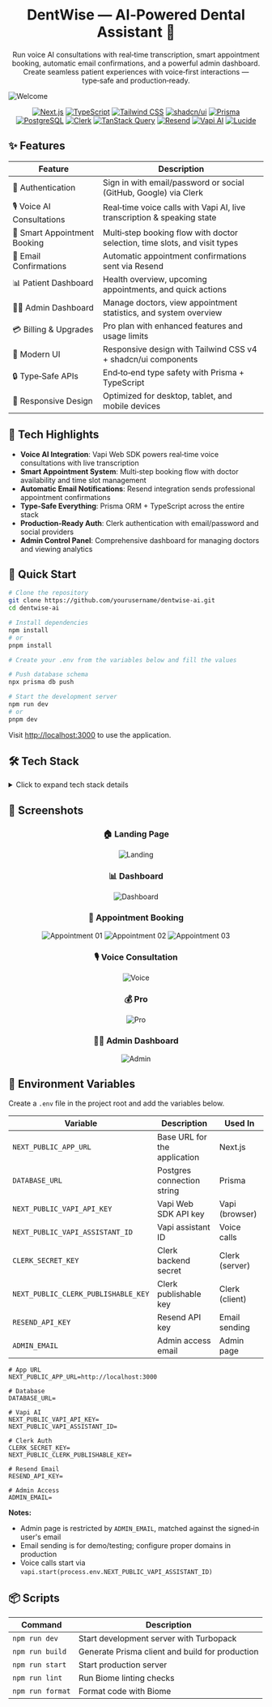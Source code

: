 <div align="center">
  <h1>DentWise — AI‑Powered Dental Assistant 🚀</h1>

  <p>Run voice AI consultations with real‑time transcription, smart appointment booking, automatic email confirmations, and a powerful admin dashboard. Create seamless patient experiences with voice‑first interactions — type‑safe and production‑ready.</p>
</div>

![Welcome](public/readme-images/welcome.png)

<div align="center">

[![Next.js](https://img.shields.io/badge/Next.js-black?style=for-the-badge&logo=next.js&logoColor=white)](https://nextjs.org/)
[![TypeScript](https://img.shields.io/badge/TypeScript-3178C6?style=for-the-badge&logo=typescript&logoColor=white)](https://www.typescriptlang.org/)
[![Tailwind CSS](https://img.shields.io/badge/Tailwind_CSS-06B6D4?style=for-the-badge&logo=tailwind-css&logoColor=white)](https://tailwindcss.com/)
[![shadcn/ui](https://img.shields.io/badge/shadcn%2Fui-000000?style=for-the-badge&logo=shadcnui&logoColor=white)](https://ui.shadcn.com/)
[![Prisma](https://img.shields.io/badge/Prisma-2D3748?style=for-the-badge&logo=prisma&logoColor=white)](https://www.prisma.io/)
[![PostgreSQL](https://img.shields.io/badge/PostgreSQL-316192?style=for-the-badge&logo=postgresql&logoColor=white)](https://www.postgresql.org/)
[![Clerk](https://img.shields.io/badge/Clerk-3A76F0?style=for-the-badge&logo=clerk&logoColor=white)](https://clerk.com/)
[![TanStack Query](https://img.shields.io/badge/TanStack_Query-FF4154?style=for-the-badge&logo=react-query&logoColor=white)](https://tanstack.com/query)
[![Resend](https://img.shields.io/badge/Resend-000000?style=for-the-badge&logo=mail&logoColor=white)](https://resend.com/)
[![Vapi AI](https://img.shields.io/badge/Vapi_AI-1C1C1C?style=for-the-badge&logo=voice&logoColor=white)](https://vapi.ai/)
[![Lucide](https://img.shields.io/badge/Lucide-000000?style=for-the-badge&logo=lucide&logoColor=white)](https://lucide.dev/)

</div>

## ✨ Features

<div align="center">

| Feature                      | Description                                                                |
| ---------------------------- | -------------------------------------------------------------------------- |
| 🔐 Authentication            | Sign in with email/password or social (GitHub, Google) via Clerk           |
| 🎙️ Voice AI Consultations    | Real‑time voice calls with Vapi AI, live transcription & speaking state    |
| 📅 Smart Appointment Booking | Multi‑step booking flow with doctor selection, time slots, and visit types |
| 📧 Email Confirmations       | Automatic appointment confirmations sent via Resend                        |
| 📊 Patient Dashboard         | Health overview, upcoming appointments, and quick actions                  |
| 👨‍⚕️ Admin Dashboard           | Manage doctors, view appointment statistics, and system overview           |
| 💳 Billing & Upgrades        | Pro plan with enhanced features and usage limits                           |
| 🎨 Modern UI                 | Responsive design with Tailwind CSS v4 + shadcn/ui components              |
| 🔒 Type‑Safe APIs            | End‑to‑end type safety with Prisma + TypeScript                            |
| 📱 Responsive Design         | Optimized for desktop, tablet, and mobile devices                          |

</div>

## 🌟 Tech Highlights

- **Voice AI Integration**: Vapi Web SDK powers real‑time voice consultations with live transcription
- **Smart Appointment System**: Multi‑step booking flow with doctor availability and time slot management
- **Automatic Email Notifications**: Resend integration sends professional appointment confirmations
- **Type‑Safe Everything**: Prisma ORM + TypeScript across the entire stack
- **Production‑Ready Auth**: Clerk authentication with email/password and social providers
- **Admin Control Panel**: Comprehensive dashboard for managing doctors and viewing analytics

## 🚀 Quick Start

```bash
# Clone the repository
git clone https://github.com/yourusername/dentwise-ai.git
cd dentwise-ai

# Install dependencies
npm install
# or
pnpm install

# Create your .env from the variables below and fill the values

# Push database schema
npx prisma db push

# Start the development server
npm run dev
# or
pnpm dev
```

Visit [http://localhost:3000](http://localhost:3000) to use the application.

## 🛠️ Tech Stack

<details>
  <summary>Click to expand tech stack details</summary>

### Core Frameworks & Libraries

- **[Next.js](https://nextjs.org/)** – App Router, server components, Turbopack
- **[React](https://react.dev/)** – UI library (v19)
- **[TypeScript](https://www.typescriptlang.org/)** – Types everywhere
- **[React Hook Form](https://react-hook-form.com/)** – Performant forms
- **[TanStack Query](https://tanstack.com/query/latest)** – Client data fetching/caching
- **[TanStack Table](https://tanstack.com/table/latest)** – Powerful tables

### Backend & Database

- **[Prisma ORM](https://www.prisma.io/)** – Type‑safe queries and migrations
- **[PostgreSQL](https://www.postgresql.org/)** – Primary database
- **[Neon](https://neon.tech/)** – Serverless Postgres (optional)

### AI & Voice

- **[Vapi AI](https://vapi.ai/)** – Real‑time voice AI consultations
- **[Vapi Web SDK](https://docs.vapi.ai/)** – Browser‑based voice calls with transcription

### Auth & Email

- **[Clerk](https://clerk.com/)** – Authentication with email/password and social login
- **[Resend](https://resend.com/)** – Transactional email service

### UI & Styling

- **[Tailwind CSS](https://tailwindcss.com/)** – Utility‑first CSS (v4)
- **[shadcn/ui](https://ui.shadcn.com/)** – Composable components (Radix UI)
- **[Lucide](https://lucide.dev/)** – Icon set
- **[next-themes](https://github.com/pacocoursey/next-themes)** – Dark mode support

### Development Tools

- **[Biome](https://biomejs.dev/)** – Linting and formatting
- **[Prisma Studio](https://www.prisma.io/studio)** – Database GUI

</details>

## 📸 Screenshots

<div align="center">

### 🏠 Landing Page

![Landing](public/readme-images/landing-page.png)

### 📊 Dashboard

![Dashboard](public/readme-images/dashboard.png)

### 📅 Appointment Booking

![Appointment 01](public/readme-images/appointment-page-01.png)
![Appointment 02](public/readme-images/appointment-page-02.png)
![Appointment 03](public/readme-images/appointment-page-03.png)

### 🎙️ Voice Consultation

![Voice](public/readme-images/voice-page.png)

### 💰 Pro

![Pro](public/readme-images/pro-page.png)

### 👨‍⚕️ Admin Dashboard

![Admin](public/readme-images/admin-page.png)

</div>

## 🔐 Environment Variables

Create a `.env` file in the project root and add the variables below.

| Variable                            | Description                  | Used In        |
| ----------------------------------- | ---------------------------- | -------------- |
| `NEXT_PUBLIC_APP_URL`               | Base URL for the application | Next.js        |
| `DATABASE_URL`                      | Postgres connection string   | Prisma         |
| `NEXT_PUBLIC_VAPI_API_KEY`          | Vapi Web SDK API key         | Vapi (browser) |
| `NEXT_PUBLIC_VAPI_ASSISTANT_ID`     | Vapi assistant ID            | Voice calls    |
| `CLERK_SECRET_KEY`                  | Clerk backend secret         | Clerk (server) |
| `NEXT_PUBLIC_CLERK_PUBLISHABLE_KEY` | Clerk publishable key        | Clerk (client) |
| `RESEND_API_KEY`                    | Resend API key               | Email sending  |
| `ADMIN_EMAIL`                       | Admin access email           | Admin page     |

```env
# App URL
NEXT_PUBLIC_APP_URL=http://localhost:3000

# Database
DATABASE_URL=

# Vapi AI
NEXT_PUBLIC_VAPI_API_KEY=
NEXT_PUBLIC_VAPI_ASSISTANT_ID=

# Clerk Auth
CLERK_SECRET_KEY=
NEXT_PUBLIC_CLERK_PUBLISHABLE_KEY=

# Resend Email
RESEND_API_KEY=

# Admin Access
ADMIN_EMAIL=
```

**Notes:**

- Admin page is restricted by `ADMIN_EMAIL`, matched against the signed‑in user's email
- Email sending is for demo/testing; configure proper domains in production
- Voice calls start via `vapi.start(process.env.NEXT_PUBLIC_VAPI_ASSISTANT_ID)`

## 📦 Scripts

| Command          | Description                                     |
| ---------------- | ----------------------------------------------- |
| `npm run dev`    | Start development server with Turbopack         |
| `npm run build`  | Generate Prisma client and build for production |
| `npm run start`  | Start production server                         |
| `npm run lint`   | Run Biome linting checks                        |
| `npm run format` | Format code with Biome                          |
